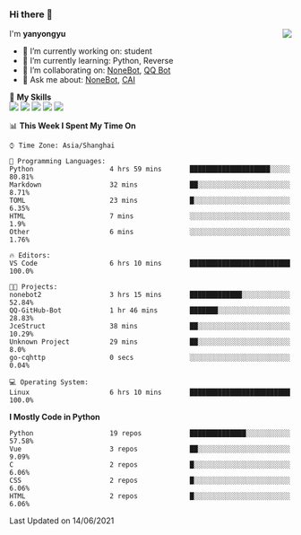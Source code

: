 ### Hi there 👋

<a href="#">
  <img align="right" src="https://github-readme-stats.vercel.app/api?username=yanyongyu&count_private=true&show_icons=true&bg_color=15,f2f7fd,E0EAFC" />
</a>

I'm **yanyongyu**

- 🔭 I’m currently working on: student
- 🌱 I’m currently learning: Python, Reverse
- 👯 I’m collaborating on: [NoneBot](https://github.com/nonebot), [QQ Bot](https://github.com/Mrs4s/go-cqhttp)
- 💬 Ask me about: [NoneBot](https://github.com/nonebot), [CAI](https://github.com/cscs181/CAI)

🌟 **My Skills**  
![](https://img.shields.io/badge/-Python-3e74a2?style=flat-square&logo=Python&logoColor=fff)
![](https://img.shields.io/badge/-Vue-4fc08d?style=flat-square&logo=Vue.js&logoColor=fff)
![](https://img.shields.io/badge/-Node.js-339933?style=flat-square&logo=Node.js&logoColor=fff)
![](https://img.shields.io/badge/-Docker-2496ED?style=flat-square&logo=Docker&logoColor=fff)
![](https://img.shields.io/badge/-Linux-000000?style=flat-square&logo=Linux&logoColor=fff)

<!--START_SECTION:waka-->
📊 **This Week I Spent My Time On** 

```text
⌚︎ Time Zone: Asia/Shanghai

💬 Programming Languages: 
Python                   4 hrs 59 mins       ████████████████████░░░░░   80.81% 
Markdown                 32 mins             ██░░░░░░░░░░░░░░░░░░░░░░░   8.71% 
TOML                     23 mins             █░░░░░░░░░░░░░░░░░░░░░░░░   6.35% 
HTML                     7 mins              ░░░░░░░░░░░░░░░░░░░░░░░░░   1.9% 
Other                    6 mins              ░░░░░░░░░░░░░░░░░░░░░░░░░   1.76%

🔥 Editors: 
VS Code                  6 hrs 10 mins       █████████████████████████   100.0%

🐱‍💻 Projects: 
nonebot2                 3 hrs 15 mins       █████████████░░░░░░░░░░░░   52.84% 
QQ-GitHub-Bot            1 hr 46 mins        ███████░░░░░░░░░░░░░░░░░░   28.83% 
JceStruct                38 mins             ██░░░░░░░░░░░░░░░░░░░░░░░   10.29% 
Unknown Project          29 mins             ██░░░░░░░░░░░░░░░░░░░░░░░   8.0% 
go-cqhttp                0 secs              ░░░░░░░░░░░░░░░░░░░░░░░░░   0.04%

💻 Operating System: 
Linux                    6 hrs 10 mins       █████████████████████████   100.0%

```

**I Mostly Code in Python** 

```text
Python                   19 repos            ██████████████░░░░░░░░░░░   57.58% 
Vue                      3 repos             ██░░░░░░░░░░░░░░░░░░░░░░░   9.09% 
C                        2 repos             █░░░░░░░░░░░░░░░░░░░░░░░░   6.06% 
CSS                      2 repos             █░░░░░░░░░░░░░░░░░░░░░░░░   6.06% 
HTML                     2 repos             █░░░░░░░░░░░░░░░░░░░░░░░░   6.06%

```



 Last Updated on 14/06/2021
<!--END_SECTION:waka-->
